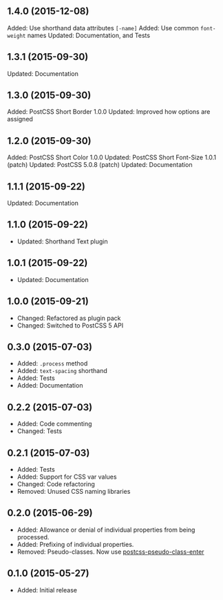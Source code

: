 ## 1.4.0 (2015-12-08)

Added: Use shorthand data attributes `[-name]`
Added: Use common `font-weight` names
Updated: Documentation, and Tests

## 1.3.1 (2015-09-30)

Updated: Documentation

## 1.3.0 (2015-09-30)

Added: PostCSS Short Border 1.0.0
Updated: Improved how options are assigned

## 1.2.0 (2015-09-30)

Added: PostCSS Short Color 1.0.0
Updated: PostCSS Short Font-Size 1.0.1 (patch)
Updated: PostCSS 5.0.8 (patch)
Updated: Documentation

## 1.1.1 (2015-09-22)

Updated: Documentation

## 1.1.0 (2015-09-22)

- Updated: Shorthand Text plugin

## 1.0.1 (2015-09-22)

- Updated: Documentation

## 1.0.0 (2015-09-21)

- Changed: Refactored as plugin pack
- Changed: Switched to PostCSS 5 API

## 0.3.0 (2015-07-03)

- Added: `.process` method
- Added: `text-spacing` shorthand
- Added: Tests
- Added: Documentation

## 0.2.2 (2015-07-03)

- Added: Code commenting
- Changed: Tests

## 0.2.1 (2015-07-03)

- Added: Tests
- Added: Support for CSS var values
- Changed: Code refactoring
- Removed: Unused CSS naming libraries

## 0.2.0 (2015-06-29)

- Added: Allowance or denial of individual properties from being processed.
- Added: Prefixing of individual properties.
- Removed: Pseudo-classes. Now use [postcss-pseudo-class-enter](https://github.com/jonathantneal/postcss-pseudo-class-enter)

## 0.1.0 (2015-05-27)

- Added: Initial release
